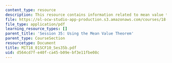 ```yaml
---
content_type: resource
description: This resource contains information related to mean value theorem.
file: https://ol-ocw-studio-app-production.s3.amazonaws.com/courses/18-01sc-single-variable-calculus-fall-2010/d564cd7fe40fca45b09ebf3e11fbe08c_MIT18_01SCF10_Ses35b.pdf
file_type: application/pdf
learning_resource_types: []
parent_title: 'Session 35: Using the Mean Value Theorem'
parent_type: CourseSection
resourcetype: Document
title: MIT18_01SCF10_Ses35b.pdf
uid: d564cd7f-e40f-ca45-b09e-bf3e11fbe08c
---
```

